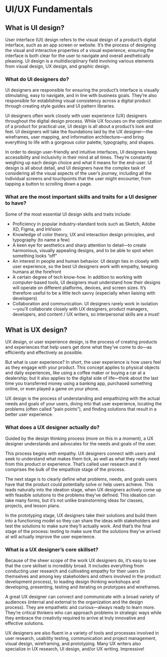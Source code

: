 # UI/UX Fundamentals

## What is UI design?
User interface (UI) design refers to the visual design of a product’s digital interface, such as an app screen or website. It’s the process of designing the visual and interactive properties of a visual experience, ensuring the interface is both clear for the user to navigate and overall aesthetically pleasing. UI design is a multidisciplinary field involving various elements from visual design, UX design, and graphic design.

### What do UI designers do?
UI designers are responsible for ensuring the product’s interface is visually stimulating, easy to navigate, and in line with business goals. They’re also responsible for establishing visual consistency across a digital product through creating style guides and UI pattern libraries. 

UI designers often work closely with user experience (UX) designers throughout the digital design process. While UX focuses on the optimization of a product for practical use, UI design is all about a product’s look and feel. UI designers will take the foundations laid by the UX designer—the wireframes, user mapping, and information architecture—and bring everything to life with a gorgeous color palette, typography, and shapes. 

In order to design user-friendly and intuitive interfaces, UI designers keep accessibility and inclusivity in their mind at all times. They’re constantly weighing up each design choice and what it means for the end-user. UI design is all about detail, and UI designers have the complex task of considering all the visual aspects of the user’s journey, including all the individual screens and touchpoints that the user might encounter, from tapping a button to scrolling down a page.

### What are the most important skills and traits for a UI designer to have?
Some of the most essential UI design skills and traits include:

- Proficiency in popular industry-standard tools such as Sketch, Adobe XD, Figma, and InVision
- Knowledge of color theory, UX and interaction design principles, and typography (to name a few)
- A keen eye for aesthetics and sharp attention to detail—to create harmonious, visually appealing designs, and to be able to spot when something looks “off”
- An interest in people and human behavior. UI design ties in closely with user experience, so the best UI designers work with empathy, keeping humans at the forefront
- A certain degree of tech know-how. In addition to working with computer-based tools, UI designers must understand how their designs will operate on different platforms, devices, and screen sizes. It’s therefore useful to be a little tech savvy (especially when liaising with developers)
- Collaboration and communication. UI designers rarely work in isolation—you’ll collaborate closely with UX designers, product managers, developers, and content / UX writers, so interpersonal skills are a must!

## What is UX design?
UX design, or user experience design, is the process of creating products and experiences that help users get done what they’ve come to do—as efficiently and effectively as possible.

But what is user experience? In short, the user experience is how users feel as they engage with your product. This concept applies to physical objects and daily experiences, like using a coffee maker or buying a car at a dealership; but it also applies to the digital side of life—think about the last time you transferred money using a banking app, purchased something online, or even played a game on your phone. 

UX design is the process of understanding and empathizing with the actual needs and goals of your users, diving into that user experience, locating the problems (often called “pain points”), and finding solutions that result in a better user experience. 

### What does a UX designer actually do?
Guided by the design thinking process (more on this in a moment), a UX designer understands and advocates for the needs and goals of the user.

This process begins with empathy. UX designers connect with users and seek to understand what makes them tick, as well as what they really need from this product or experience. That’s called user research and it comprises the bulk of the empathize stage of the process. 

The next stage is to clearly define what problems, needs, and goals users have that the product could potentially solve or help users achieve. This leads naturally into the ideation stage, when UX designers actively come up with feasible solutions to the problems they’ve defined. This ideation can take many forms, but it’s not unlike brainstorming ideas for classes, projects, and lesson plans. 

In the prototyping stage, UX designers take their solutions and build them into a functioning model so they can share the ideas with stakeholders and test the solutions to make sure they’ll actually work. And that’s the final stage of the process: testing to make sure that the solutions they’ve arrived at will actually improve the user experience.

### What is a UX designer’s core skillset?
Because of the sheer scope of the work UX designers do, it’s easy to see that the core skillset  is incredibly broad. It includes everything from conducting user research and cultivating empathy for their users (in themselves and among key stakeholders and others involved in the product development process), to leading design thinking workshops and developing, presenting, testing and iterating on prototypes and wireframes. 

A great UX designer can connect and communicate with a broad variety of audiences (internal and external to the organization and the design process). They are empathetic and curious—always ready to learn more. They’re critical thinkers who can approach problems in strategic ways while they embrace the creativity required to arrive at truly innovative and effective solutions. 

UX designers are also fluent in a variety of tools and processes involved in user research, usability testing, communication and project management, visual design, wireframing, and prototyping. Many UX writers  also specialize in UX research, UI design, and/or UX writing. Impressive!

